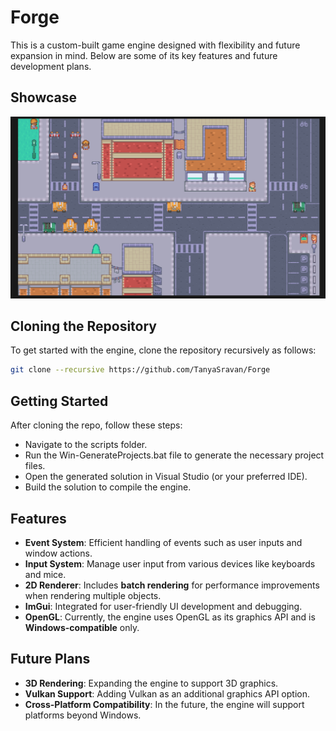 # Forge

This is a custom-built game engine designed with flexibility and future expansion in mind. Below are some of its key features and future development plans.

## Showcase
![Engine Render](demo.png)

## Cloning the Repository
To get started with the engine, clone the repository recursively as follows:

```bash
git clone --recursive https://github.com/TanyaSravan/Forge
```

## Getting Started
After cloning the repo, follow these steps:
- Navigate to the scripts folder.
- Run the Win-GenerateProjects.bat file to generate the necessary project files.
- Open the generated solution in Visual Studio (or your preferred IDE).
- Build the solution to compile the engine.

## Features
- **Event System**: Efficient handling of events such as user inputs and window actions.
- **Input System**: Manage user input from various devices like keyboards and mice.
- **2D Renderer**: Includes **batch rendering** for performance improvements when rendering multiple objects.
- **ImGui**: Integrated for user-friendly UI development and debugging.
- **OpenGL**: Currently, the engine uses OpenGL as its graphics API and is **Windows-compatible** only.

## Future Plans
- **3D Rendering**: Expanding the engine to support 3D graphics.
- **Vulkan Support**: Adding Vulkan as an additional graphics API option.
- **Cross-Platform Compatibility**: In the future, the engine will support platforms beyond Windows.






